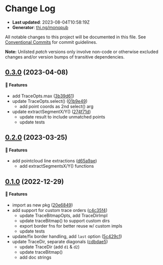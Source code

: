 # Change Log

- **Last updated**: 2023-08-04T10:58:19Z
- **Generator**: [thi.ng/monopub](https://thi.ng/monopub)

All notable changes to this project will be documented in this file.
See [Conventional Commits](https://conventionalcommits.org/) for commit guidelines.

**Note:** Unlisted _patch_ versions only involve non-code or otherwise excluded changes
and/or version bumps of transitive dependencies.

## [0.3.0](https://github.com/thi-ng/umbrella/tree/@thi.ng/geom-trace-bitmap@0.3.0) (2023-04-08)

#### 🚀 Features

- add TraceOpts.max ([3b39d61](https://github.com/thi-ng/umbrella/commit/3b39d61))
- update TraceOpts.select() ([01b9e49](https://github.com/thi-ng/umbrella/commit/01b9e49))
  - add point coords as 2nd select() arg
- update extractSegmentX/Y() ([274f71d](https://github.com/thi-ng/umbrella/commit/274f71d))
  - update result to include unmatched points
  - update tests

## [0.2.0](https://github.com/thi-ng/umbrella/tree/@thi.ng/geom-trace-bitmap@0.2.0) (2023-03-25)

#### 🚀 Features

- add pointcloud line extractions ([d65a9ae](https://github.com/thi-ng/umbrella/commit/d65a9ae))
  - add extractSegmentsX/Y() functions

## [0.1.0](https://github.com/thi-ng/umbrella/tree/@thi.ng/geom-trace-bitmap@0.1.0) (2022-12-29)

#### 🚀 Features

- import as new pkg ([20e6849](https://github.com/thi-ng/umbrella/commit/20e6849))
- add support for custom trace orders ([c4c35f4](https://github.com/thi-ng/umbrella/commit/c4c35f4))
  - update TraceBitmapOpts, add TraceDirImpl
  - update traceBitmap() to support custom dirs
  - export border fns for better reuse w/ custom impls
  - update tests
- update/fix border handling, add `last` option ([5c429c1](https://github.com/thi-ng/umbrella/commit/5c429c1))
- update TraceDir, separate diagonals ([cdbdae5](https://github.com/thi-ng/umbrella/commit/cdbdae5))
  - update TraceDir (add `d1` & `d2`)
  - update traceBitmap()
  - add doc strings
